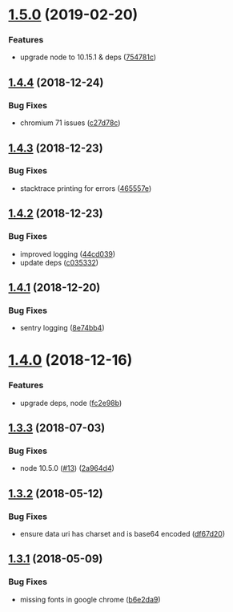 # [1.5.0](https://github.com/microfleet/html-to-pdf/compare/v1.4.4...v1.5.0) (2019-02-20)


### Features

* upgrade node to 10.15.1 & deps ([754781c](https://github.com/microfleet/html-to-pdf/commit/754781c))

## [1.4.4](https://github.com/microfleet/html-to-pdf/compare/v1.4.3...v1.4.4) (2018-12-24)


### Bug Fixes

* chromium 71 issues ([c27d78c](https://github.com/microfleet/html-to-pdf/commit/c27d78c))

## [1.4.3](https://github.com/microfleet/html-to-pdf/compare/v1.4.2...v1.4.3) (2018-12-23)


### Bug Fixes

* stacktrace printing for errors ([465557e](https://github.com/microfleet/html-to-pdf/commit/465557e))

## [1.4.2](https://github.com/microfleet/html-to-pdf/compare/v1.4.1...v1.4.2) (2018-12-23)


### Bug Fixes

* improved logging ([44cd039](https://github.com/microfleet/html-to-pdf/commit/44cd039))
* update deps ([c035332](https://github.com/microfleet/html-to-pdf/commit/c035332))

## [1.4.1](https://github.com/microfleet/html-to-pdf/compare/v1.4.0...v1.4.1) (2018-12-20)


### Bug Fixes

* sentry logging ([8e74bb4](https://github.com/microfleet/html-to-pdf/commit/8e74bb4))

# [1.4.0](https://github.com/microfleet/html-to-pdf/compare/v1.3.3...v1.4.0) (2018-12-16)


### Features

* upgrade deps, node ([fc2e98b](https://github.com/microfleet/html-to-pdf/commit/fc2e98b))

<a name="1.3.3"></a>
## [1.3.3](https://github.com/microfleet/html-to-pdf/compare/v1.3.2...v1.3.3) (2018-07-03)


### Bug Fixes

* node 10.5.0 ([#13](https://github.com/microfleet/html-to-pdf/issues/13)) ([2a964d4](https://github.com/microfleet/html-to-pdf/commit/2a964d4))

<a name="1.3.2"></a>
## [1.3.2](https://github.com/microfleet/html-to-pdf/compare/v1.3.1...v1.3.2) (2018-05-12)


### Bug Fixes

* ensure data uri has charset and is base64 encoded ([df67d20](https://github.com/microfleet/html-to-pdf/commit/df67d20))

<a name="1.3.1"></a>
## [1.3.1](https://github.com/microfleet/html-to-pdf/compare/v1.3.0...v1.3.1) (2018-05-09)


### Bug Fixes

* missing fonts in google chrome ([b6e2da9](https://github.com/microfleet/html-to-pdf/commit/b6e2da9))
